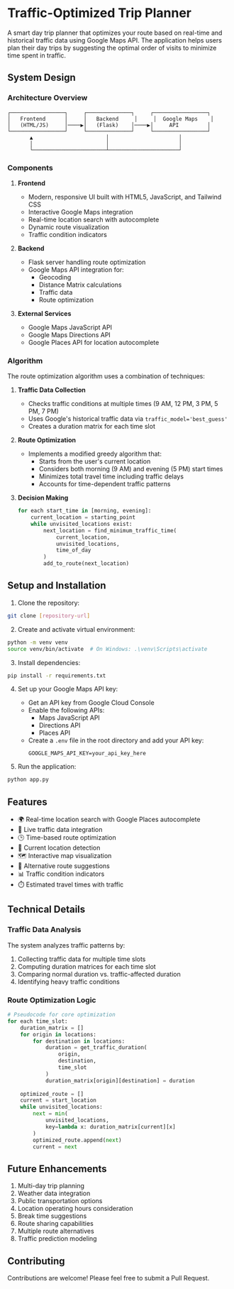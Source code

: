 # Traffic-Optimized Trip Planner

A smart day trip planner that optimizes your route based on real-time and historical traffic data using Google Maps API. The application helps users plan their day trips by suggesting the optimal order of visits to minimize time spent in traffic.

## System Design

### Architecture Overview

```
┌─────────────────┐     ┌──────────────┐     ┌─────────────────┐
│   Frontend      │     │   Backend     │     │  Google Maps    │
│   (HTML/JS)     │────▶│   (Flask)    │────▶│     API         │
└─────────────────┘     └──────────────┘     └─────────────────┘
       ▲                       │                      │
       │                       │                      │
       └───────────────────────┴──────────────────────┘
```

### Components

1. **Frontend**
   - Modern, responsive UI built with HTML5, JavaScript, and Tailwind CSS
   - Interactive Google Maps integration
   - Real-time location search with autocomplete
   - Dynamic route visualization
   - Traffic condition indicators

2. **Backend**
   - Flask server handling route optimization
   - Google Maps API integration for:
     - Geocoding
     - Distance Matrix calculations
     - Traffic data
     - Route optimization

3. **External Services**
   - Google Maps JavaScript API
   - Google Maps Directions API
   - Google Places API for location autocomplete

### Algorithm

The route optimization algorithm uses a combination of techniques:

1. **Traffic Data Collection**
   - Checks traffic conditions at multiple times (9 AM, 12 PM, 3 PM, 5 PM, 7 PM)
   - Uses Google's historical traffic data via `traffic_model='best_guess'`
   - Creates a duration matrix for each time slot

2. **Route Optimization**
   - Implements a modified greedy algorithm that:
     - Starts from the user's current location
     - Considers both morning (9 AM) and evening (5 PM) start times
     - Minimizes total travel time including traffic delays
     - Accounts for time-dependent traffic patterns

3. **Decision Making**
   ```python
   for each start_time in [morning, evening]:
       current_location = starting_point
       while unvisited_locations exist:
           next_location = find_minimum_traffic_time(
               current_location,
               unvisited_locations,
               time_of_day
           )
           add_to_route(next_location)
   ```

## Setup and Installation

1. Clone the repository:
```bash
git clone [repository-url]
```

2. Create and activate virtual environment:
```bash
python -m venv venv
source venv/bin/activate  # On Windows: .\venv\Scripts\activate
```

3. Install dependencies:
```bash
pip install -r requirements.txt
```

4. Set up your Google Maps API key:
   - Get an API key from Google Cloud Console
   - Enable the following APIs:
     - Maps JavaScript API
     - Directions API
     - Places API
   - Create a `.env` file in the root directory and add your API key:
     ```
     GOOGLE_MAPS_API_KEY=your_api_key_here
     ```

5. Run the application:
```bash
python app.py
```

## Features

- 🌍 Real-time location search with Google Places autocomplete
- 🚦 Live traffic data integration
- 🕒 Time-based route optimization
- 📍 Current location detection
- 🗺️ Interactive map visualization
- 🚗 Alternative route suggestions
- 📊 Traffic condition indicators
- ⏱️ Estimated travel times with traffic

## Technical Details

### Traffic Data Analysis
The system analyzes traffic patterns by:
1. Collecting traffic data for multiple time slots
2. Computing duration matrices for each time slot
3. Comparing normal duration vs. traffic-affected duration
4. Identifying heavy traffic conditions

### Route Optimization Logic
```python
# Pseudocode for core optimization
for each time_slot:
    duration_matrix = []
    for origin in locations:
        for destination in locations:
            duration = get_traffic_duration(
                origin,
                destination,
                time_slot
            )
            duration_matrix[origin][destination] = duration
    
    optimized_route = []
    current = start_location
    while unvisited_locations:
        next = min(
            unvisited_locations,
            key=lambda x: duration_matrix[current][x]
        )
        optimized_route.append(next)
        current = next
```

## Future Enhancements

1. Multi-day trip planning
2. Weather data integration
3. Public transportation options
4. Location operating hours consideration
5. Break time suggestions
6. Route sharing capabilities
7. Multiple route alternatives
8. Traffic prediction modeling

## Contributing

Contributions are welcome! Please feel free to submit a Pull Request. 